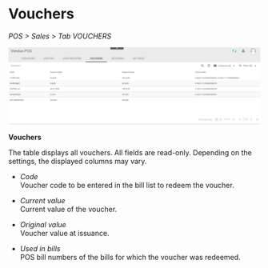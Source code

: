 # Vouchers

*POS > Sales > Tab VOUCHERS*

![Vouchers](../../Assets/Screenshots/POS/Sales/Vouchers/Vouchers.png "[Vouchers]")

**Vouchers**



The table displays all vouchers. All fields are read-only. Depending on the settings, the displayed columns may vary.

- *Code*   
    Voucher code to be entered in the bill list to redeem the voucher.

- *Current value*   
    Current value of the voucher.

- *Original value*   
    Voucher value at issuance.

- *Used in bills*   
    POS bill numbers of the bills for which the voucher was redeemed.
